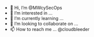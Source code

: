 - 👋 Hi, I’m @MWcySecOps
- 👀 I’m interested in ...
- 🌱 I’m currently learning ... 
- 💞️ I’m looking to collaborate on ...
- 📫 How to reach me ... @cloudbleeder

<!---
MWcySecOps/MWcySecOps is a ✨ special ✨ repository because its `README.md` (this file) appears on your GitHub profile.
You can click the Preview link to take a look at your changes.
--->

